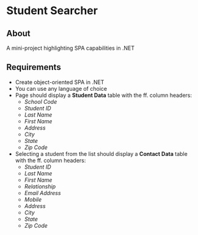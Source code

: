 # Student Searcher

## About
A mini-project highlighting SPA capabilities in .NET

## Requirements
- Create object-oriented SPA in .NET
- You can use any language of choice
- Page should display a **Student Data** table with the ff. column headers:
  - *School Code*
  - *Student ID*
  - *Last Name*
  - *First Name*
  - *Address*
  - *City*
  - *State*
  - *Zip Code*
- Selecting a student from the list should display a **Contact Data** table with the ff. column headers:
  - *Student ID*
  - *Last Name*
  - *First Name*
  - *Relationship*
  - *Email Address*
  - *Mobile*
  - *Address*
  - *City*
  - *State*
  - *Zip Code*